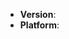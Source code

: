 <!--
If you want to report a bug, you are in the right place!

If you need help or have a question, go here:
https://ponylang.zulipchat.com/#narrow/stream/189985-beginner-help
-->
* **Version**: <!-- ponyc version -->
* **Platform**: <!-- `uname -a` (UNIX), or Windows version and machine type -->
